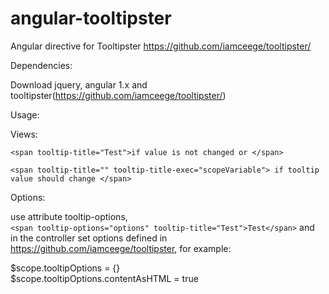 # angular-tooltipster
Angular directive for Tooltipster https://github.com/iamceege/tooltipster/

Dependencies:

Download jquery, angular 1.x and tooltipster(https://github.com/iamceege/tooltipster/)

Usage:

Views:

```
<span tooltip-title="Test">if value is not changed or </span>
```
```
<span tooltip-title="" tooltip-title-exec="scopeVariable"> if tooltip value should change </span>
```

Options:

use attribute tooltip-options, </br>
`<span tooltip-options="options" tooltip-title="Test">Test</span>` and </br>
in the controller set options defined in https://github.com/iamceege/tooltipster, for example:

$scope.tooltipOptions = {} </br>
$scope.tooltipOptions.contentAsHTML = true



